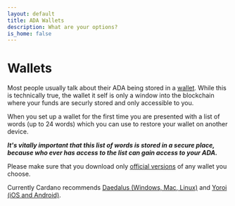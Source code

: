 ```yaml
---
layout: default
title: ADA Wallets
description: What are your options?
is_home: false
---
```

# Wallets

Most people usually talk about their ADA being stored in a [wallet](https://cardano.org/stake-pool-delegation#wallets). While this is technically true, the wallet it self is only a window into the blockchain where your funds are securly stored and only accessible to you.

When you set up a wallet for the first time you are presented with a list of words (up to 24 words) which you can use to restore your wallet on another device. 

***It's vitally important that this list of words is stored in a secure place, because who ever has access to the list can gain access to your ADA.***

Please make sure that you download only <u>official versions</u> of any wallet you choose. 

Currently Cardano recommends [Daedalus (Windows, Mac, Linux)](https://daedaluswallet.io) and [Yoroi (iOS and Android)](https://yoroi-wallet.com/).